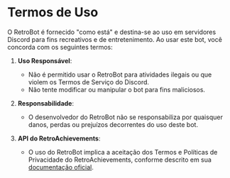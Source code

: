 # Termos de Uso

O RetroBot é fornecido "como está" e destina-se ao uso em servidores Discord para fins recreativos e de entretenimento. Ao usar este bot, você concorda com os seguintes termos:

1. **Uso Responsável**:
   - Não é permitido usar o RetroBot para atividades ilegais ou que violem os Termos de Serviço do Discord.
   - Não tente modificar ou manipular o bot para fins maliciosos.

2. **Responsabilidade**:
   - O desenvolvedor do RetroBot não se responsabiliza por quaisquer danos, perdas ou prejuízos decorrentes do uso deste bot.

3. **API do RetroAchievements**:
   - O uso do RetroBot implica a aceitação dos Termos e Políticas de Privacidade do RetroAchievements, conforme descrito em sua [documentação oficial](https://docs.retroachievements.org/).
